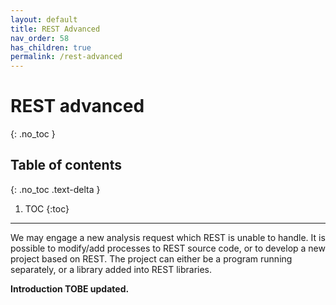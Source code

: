 ```yaml
---
layout: default
title: REST Advanced
nav_order: 58
has_children: true
permalink: /rest-advanced
---
```

# REST advanced
{: .no_toc }

## Table of contents
{: .no_toc .text-delta }

1. TOC
{:toc}

---

We may engage a new analysis request which REST is unable to handle. It is possible to modify/add processes
to REST source code, or to develop a new project based on REST. The project can either be a program running 
separately, or a library added into REST libraries.

**Introduction TOBE updated.**

